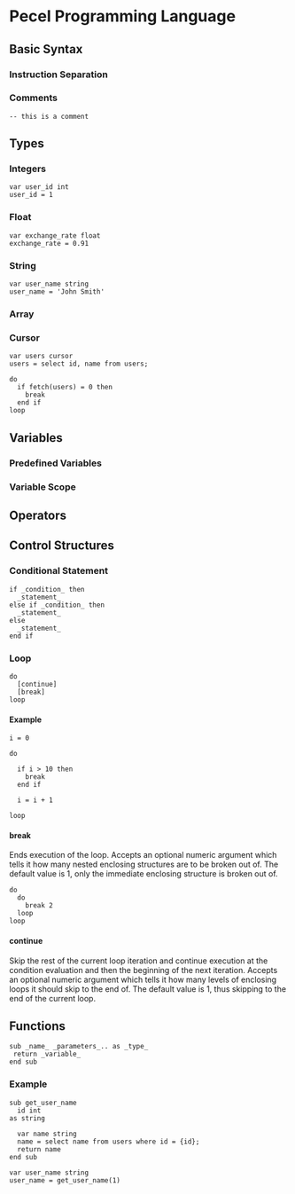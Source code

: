 # Pecel Programming Language

## Basic Syntax

### Instruction Separation

### Comments

```
-- this is a comment
```

## Types

### Integers

```
var user_id int
user_id = 1
```

### Float

```
var exchange_rate float
exchange_rate = 0.91
```

### String

```
var user_name string
user_name = 'John Smith'
```

### Array

### Cursor

```
var users cursor
users = select id, name from users;

do
  if fetch(users) = 0 then
    break
  end if
loop
```

## Variables

### Predefined Variables

### Variable Scope

## Operators

## Control Structures

### Conditional Statement

```
if _condition_ then
  _statement_
else if _condition_ then
  _statement_
else
  _statement_
end if
```

### Loop

```
do
  [continue]
  [break]
loop
```

#### Example

```
i = 0

do

  if i > 10 then
    break
  end if

  i = i + 1

loop
```

#### break

Ends execution of the loop. Accepts an optional numeric argument which tells it
how many nested enclosing structures are to be broken out of. The default value
is 1, only the immediate enclosing structure is broken out of.

```
do
  do
    break 2
  loop
loop
```

#### continue

Skip the rest of the current loop iteration and continue execution at the
condition evaluation and then the beginning of the next iteration. Accepts an
optional numeric argument which tells it how many levels of enclosing loops it
should skip to the end of. The default value is 1, thus skipping to the end of
the current loop.

## Functions

```
sub _name_ _parameters_.. as _type_
 return _variable_
end sub
```

### Example

```
sub get_user_name
  id int
as string

  var name string
  name = select name from users where id = {id};
  return name
end sub
```

```
var user_name string
user_name = get_user_name(1)
```

